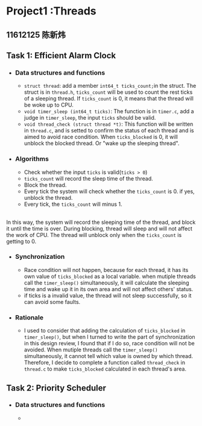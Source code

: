 Project1 :Threads
===
## 11612125 陈新炜
## Task 1: Efficient Alarm Clock
* ### Data structures and functions
  * `struct thread`: add a member `int64_t ticks_count;`in the struct. The struct is in `thread.h`, `ticks_count` will be used to count the rest ticks of a sleeping thread. If `ticks_count` is 0, it means that the thread will be woke up to CPU.
  * `void timer_sleep (int64_t ticks)`: The function is in `timer.c`, add a judge in `timer_sleep`, the input `ticks` should be valid.
  * `void thread_check (struct thread *t)`: This function will be written in `thread.c`, and is setted to confirm the status of each thread and is aimed to avoid race condition. When `ticks_blocked` is 0, it will unblock the blocked thread. Or "wake up the sleeping thread".
* ### Algorithms
  * Check whether the input `ticks` is valid(`ticks > 0`)
  * `ticks_count` will record the sleep time of the thread.
  * Block the thread.
  * Every tick the system will check whether the `ticks_count` is 0. if yes, unblock the thread.
  * Every tick, the `ticks_count` will minus 1.
  <br>
 In this way, the system will record the sleeping time of the thread, and block it until the time is over. During blocking, thread will sleep and will not affect the work of CPU. The thread will unblock only when the `ticks_count` is getting to 0.
* ### Synchronization
  * Race condition will not happen, because for each thread, it has its own value of `ticks_blocked` as a local variable. when mutiple threads call the `timer_sleep()` simultaneously, it will calculate the sleeping time and wake up it in its own area and will not affect others' status.
  * if ticks is a invalid value, the thread will not sleep successfully, so it can avoid some faults.
* ### Rationale
  * I used to consider that adding the calculation of `ticks_blocked` in `timer_sleep()`, but when I turned to write the part of synchronization in this design review, I found that if I do so, race condition will not be avoided. When mutiple threads call the `timer_sleep()` simultaneously, it cannot tell which value is owned by which thread. Therefore, I decide to complete a function called `thread_check` in `thread.c` to make `ticks_blocked` calculated in each thread's area.
## Task 2: Priority Scheduler
* ### Data structures and functions
  *  
  
